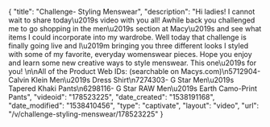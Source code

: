 {
    "title": "Challenge- Styling Menswear",
    "description": "Hi ladies! I cannot wait to share today\u2019s video with you all! Awhile back you challenged me to go shopping in the men\u2019s section at Macy\u2019s and see what items I could incorporate into my wardrobe. Well today that challenge is finally going live and I\u2019m bringing you three different looks I styled with some of my favorite, everyday womenswear pieces. Hope you enjoy and learn some new creative ways to style menswear. This one\u2019s for you! \n\nAll of the Product Web IDs: (searchable on Macys.com)\n5712904- Calvin Klein Men\u2019s Dress Shirt\n7274303- G Star Men\u2019s Tapered Khaki Pants\n6298116- G Star RAW Men\u2019s Earth Camo-Print Pants",
    "videoid": "178523225",
    "date_created": "1538191168",
    "date_modified": "1538410456",
    "type": "captivate",
    "layout": "video",
    "url": "\/v\/challenge-styling-menswear\/178523225"
}